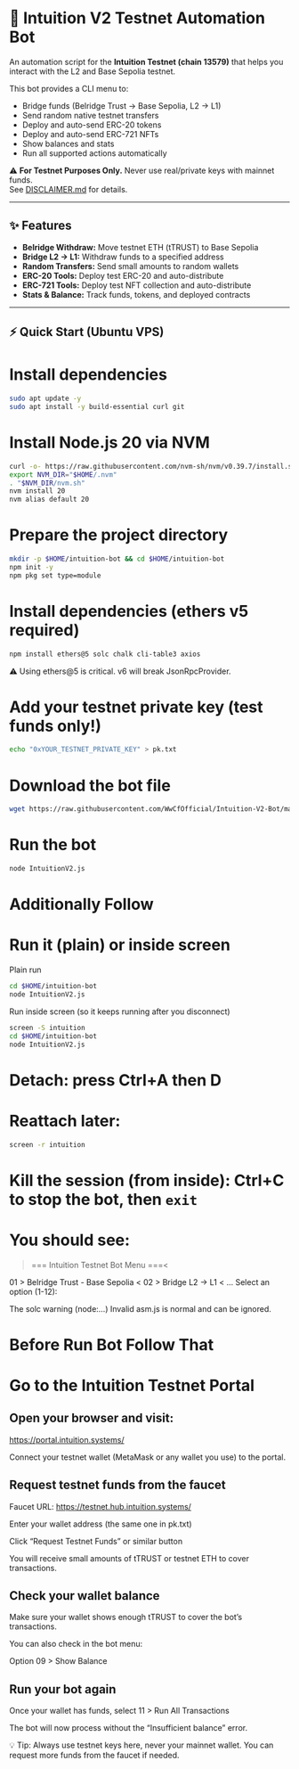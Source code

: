 # 🤖 Intuition V2 Testnet Automation Bot

An automation script for the **Intuition Testnet (chain 13579)** that helps you interact with the L2 and Base Sepolia testnet.

This bot provides a CLI menu to:
- Bridge funds (Belridge Trust → Base Sepolia, L2 → L1)
- Send random native testnet transfers
- Deploy and auto-send ERC-20 tokens
- Deploy and auto-send ERC-721 NFTs
- Show balances and stats
- Run all supported actions automatically

⚠️ **For Testnet Purposes Only.** Never use real/private keys with mainnet funds.  
See [DISCLAIMER.md](./DISCLAIMER.md) for details.

---

## ✨ Features
- **Belridge Withdraw:** Move testnet ETH (tTRUST) to Base Sepolia  
- **Bridge L2 → L1:** Withdraw funds to a specified address  
- **Random Transfers:** Send small amounts to random wallets  
- **ERC-20 Tools:** Deploy test ERC-20 and auto-distribute  
- **ERC-721 Tools:** Deploy test NFT collection and auto-distribute  
- **Stats & Balance:** Track funds, tokens, and deployed contracts  

---

## ⚡ Quick Start (Ubuntu VPS)

# Install dependencies
```bash
sudo apt update -y
sudo apt install -y build-essential curl git
```

# Install Node.js 20 via NVM
```bash
curl -o- https://raw.githubusercontent.com/nvm-sh/nvm/v0.39.7/install.sh | bash
export NVM_DIR="$HOME/.nvm"
. "$NVM_DIR/nvm.sh"
nvm install 20
nvm alias default 20
```

# Prepare the project directory
```bash
mkdir -p $HOME/intuition-bot && cd $HOME/intuition-bot
npm init -y
npm pkg set type=module
```

# Install dependencies (ethers v5 required)
```bash
npm install ethers@5 solc chalk cli-table3 axios
```

⚠️ Using ethers@5 is critical. v6 will break JsonRpcProvider.

# Add your testnet private key (test funds only!)
```bash
echo "0xYOUR_TESTNET_PRIVATE_KEY" > pk.txt
```

# Download the bot file
```bash
wget https://raw.githubusercontent.com/WwCfOfficial/Intuition-V2-Bot/main/IntuitionV2.js
```

# Run the bot
```bash
node IntuitionV2.js
```

# Additionally Follow 
# Run it (plain) or inside screen

Plain run
```bash
cd $HOME/intuition-bot
node IntuitionV2.js
```

Run inside screen (so it keeps running after you disconnect)
```bash
screen -S intuition
cd $HOME/intuition-bot
node IntuitionV2.js
```
# Detach: press Ctrl+A then D
# Reattach later:
```bash
screen -r intuition
```
# Kill the session (from inside): Ctrl+C to stop the bot, then `exit`

# You should see:

>=== Intuition Testnet Bot Menu ===<
  
  01 > Belridge Trust - Base Sepolia  <
  02 > Bridge L2 -> L1                <
  ...
Select an option (1-12):

The solc warning (node:…) Invalid asm.js is normal and can be ignored.

# Before Run Bot Follow That 
# Go to the Intuition Testnet Portal

## Open your browser and visit:
https://portal.intuition.systems/

Connect your testnet wallet (MetaMask or any wallet you use) to the portal.

## Request testnet funds from the faucet

Faucet URL: https://testnet.hub.intuition.systems/

Enter your wallet address (the same one in pk.txt)

Click “Request Testnet Funds” or similar button

You will receive small amounts of tTRUST or testnet ETH to cover transactions.

## Check your wallet balance

Make sure your wallet shows enough tTRUST to cover the bot’s transactions.

You can also check in the bot menu:

Option 09 > Show Balance

## Run your bot again

Once your wallet has funds, select 11 > Run All Transactions

The bot will now process without the “Insufficient balance” error.

💡 Tip: Always use testnet keys here, never your mainnet wallet. You can request more funds from the faucet if needed.